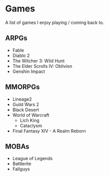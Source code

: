 # Games

A list of games I enjoy playing / coming back to.

## ARPGs

- Fable
- Diablo 2
- The Witcher 3: Wild Hunt
- The Elder Scrolls IV: Oblivion
- Genshin Impact

## MMORPGs

- Lineage2
- Guild Wars 2
- Black Desert
- World of Warcraft
  - Lich King
  - Cataclysm
- Final Fantasy XIV - A Realm Reborn

## MOBAs

- League of Legends
- Battlerite
- Fallguys
